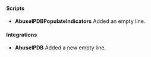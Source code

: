 
#### Scripts
- __AbuseIPDBPopulateIndicators__
Added an empty line.

#### Integrations
- __AbuseIPDB__
Added a new empty line.
